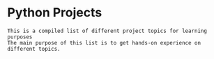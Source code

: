 # Python Projects


    This is a compiled list of different project topics for learning purposes
    The main purpose of this list is to get hands-on experience on different topics.
